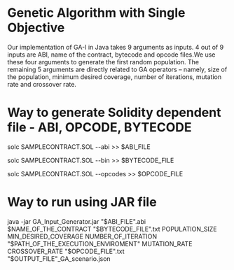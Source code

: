 # Genetic Algorithm with Single Objective

Our implementation of GA-I in Java takes 9 arguments as inputs. 4 out of 9 inputs are ABI, name of the contract, bytecode and opcode files.We use these four arguments to generate the first random population. 
The remaining 5 arguments are directly related to GA operators – namely, size of the population, minimum desired coverage, number of iterations, mutation rate and 
crossover rate.

# Way to generate Solidity dependent file - ABI, OPCODE, BYTECODE 

solc SAMPLECONTRACT.SOL --abi >> $ABI_FILE

solc SAMPLECONTRACT.SOL --bin >> $BYTECODE_FILE

solc SAMPLECONTRACT.SOL --opcodes >> $OPCODE_FILE


# Way to run using JAR file


java -jar GA_Input_Generator.jar "$ABI_FILE".abi $NAME_OF_THE_CONTRACT "$BYTECODE_FILE".txt POPULATION_SIZE MIN_DESIRED_COVERAGE NUMBER_OF_ITERATION "$PATH_OF_THE_EXECUTION_ENVIROMENT" MUTATION_RATE CROSSOVER_RATE "$OPCODE_FILE".txt "$OUTPUT_FILE"_GA_scenario.json
